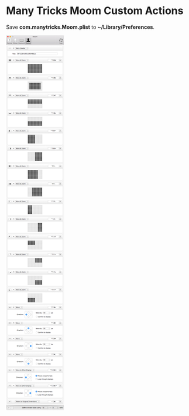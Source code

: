 # Many Tricks Moom Custom Actions

Save **com.manytricks.Moom.plist** to **~/Library/Preferences**.

![ScreenShot](/ManyTricksMoomCustomActions.png)